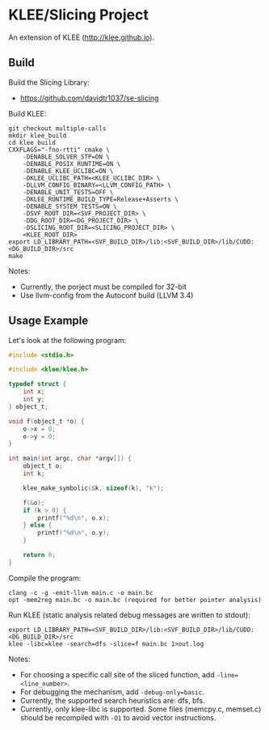 KLEE/Slicing Project
=============================
An extension of KLEE (http://klee.github.io).

## Build
Build the Slicing Library:
* https://github.com/davidtr1037/se-slicing

Build KLEE:
```
git checkout multiple-calls
mkdir klee_build
cd klee_build
CXXFLAGS="-fno-rtti" cmake \
    -DENABLE_SOLVER_STP=ON \
    -DENABLE_POSIX_RUNTIME=ON \
    -DENABLE_KLEE_UCLIBC=ON \
    -DKLEE_UCLIBC_PATH=<KLEE_UCLIBC_DIR> \
    -DLLVM_CONFIG_BINARY=<LLVM_CONFIG_PATH> \
    -DENABLE_UNIT_TESTS=OFF \
    -DKLEE_RUNTIME_BUILD_TYPE=Release+Asserts \
    -DENABLE_SYSTEM_TESTS=ON \
    -DSVF_ROOT_DIR=<SVF_PROJECT_DIR> \
    -DDG_ROOT_DIR=<DG_PROJECT_DIR> \
    -DSLICING_ROOT_DIR=<SLICING_PROJECT_DIR> \
    <KLEE_ROOT_DIR>
export LD_LIBRARY_PATH=<SVF_BUILD_DIR>/lib:<SVF_BUILD_DIR>/lib/CUDD:<DG_BUILD_DIR>/src
make
```

Notes:
* Currently, the porject must be compiled for 32-bit
* Use llvm-config from the Autoconf build (LLVM 3.4)

## Usage Example
Let's look at the following program:
```C
#include <stdio.h>

#include <klee/klee.h>

typedef struct {
    int x;
    int y;
} object_t;

void f(object_t *o) {
    o->x = 0;
    o->y = 0;
}

int main(int argc, char *argv[]) {
    object_t o;
    int k;

    klee_make_symbolic(&k, sizeof(k), "k");

    f(&o);
    if (k > 0) {
        printf("%d\n", o.x);
    } else {
        printf("%d\n", o.y);
    }

    return 0;
}
```

Compile the program:
```
clang -c -g -emit-llvm main.c -o main.bc
opt -mem2reg main.bc -o main.bc (required for better pointer analysis)
```

Run KLEE (static analysis related debug messages are written to stdout):
```
export LD_LIBRARY_PATH=<SVF_BUILD_DIR>/lib:<SVF_BUILD_DIR>/lib/CUDD:<DG_BUILD_DIR>/src
klee -libc=klee -search=dfs -slice=f main.bc 1>out.log
```

Notes:
* For choosing a specific call site of the sliced function, add ```-line=<line_number>```.
* For debugging the mechanism, add ```-debug-only=basic```.
* Currently, the supported search heuristics are: dfs, bfs.
* Currently, only klee-libc is supported. Some files (memcpy.c, memset.c) should be recompiled with `-O1` to avoid vector instructions.
